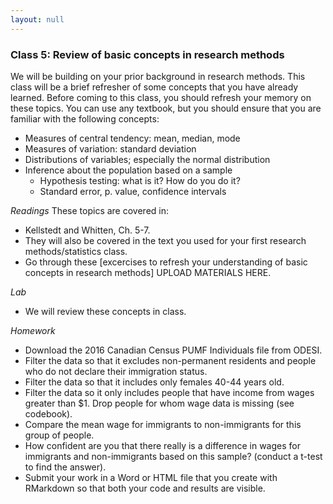 ```yaml
---
layout: null
---
```

### Class 5: Review of basic concepts in research methods
We will be building on your prior background in research methods.  This class will be a brief refresher of some concepts that you have already learned.  Before coming to this class, you should refresh your memory on these topics.  You can use any textbook, but you should ensure that you are familiar with the following concepts:
- Measures of central tendency: mean, median, mode
- Measures of variation: standard deviation
- Distributions of variables; especially the normal distribution
- Inference about the population based on a sample
  - Hypothesis testing: what is it? How do you do it?
  - Standard error, p. value, confidence intervals

*Readings*
These topics are covered in:
- Kellstedt and Whitten, Ch. 5-7.
- They will also be covered in the text you used for your first research methods/statistics class.
- Go through these [excercises to refresh your understanding of basic concepts in research methods] UPLOAD MATERIALS HERE.

*Lab*
- We will review these concepts in class.

*Homework*
- Download the 2016 Canadian Census PUMF Individuals file from ODESI.
- Filter the data so that it excludes non-permanent residents and people who do not declare their immigration status.
- Filter the data so that it includes only females 40-44 years old.
- Filter the data so it only includes people that have income from wages greater than $1. Drop people for whom wage data is missing (see codebook).
- Compare the mean wage for immigrants to non-immigrants for this group of people.
- How confident are you that there really is a difference in wages for immigrants and non-immigrants based on this sample? (conduct a t-test to find the answer).
- Submit your work in a Word or HTML file that you create with RMarkdown so that both your code and results are visible.

